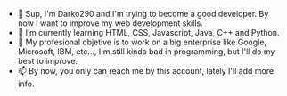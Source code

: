 - 👋 Sup, I'm Darko290 and I'm trying to become a good developer. By now I want to improve my web development skills.
- 🌱 I’m currently learning HTML, CSS, Javascript, Java, C++ and Python.
- 💞️ My profesional objetive is to work on a big enterprise like Google, Microsoft, IBM, etc..., I'm still kinda bad in programming, but I'll do my best to improve.
- 📫 By now, you only can reach me by this account, lately I'll add more info.

<!---
Darko290D/Darko290D is a ✨ special ✨ repository because its `README.md` (this file) appears on your GitHub profile.
You can click the Preview link to take a look at your changes.
--->
